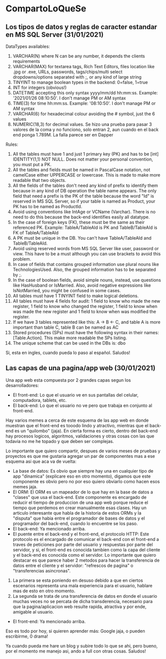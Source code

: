 # CompartoLoQueSe

## Los tipos de datos y reglas de caracter estandar en MS SQL Server (31/01/2021)
DataTypes availables:
1. VARCHAR(N) where N can be any number, it depends the clients requirements
2. VARCHAR(MAX) for textarea tags, Rich Text Editors, files location like .jpg or .exe, URLs, passwords, tags/chips/multi select dropdowns/options separated with ;, or any kind of large string
3. TINYINT to manage boolean types in the backend: 0=false, 1=true
4. INT for integers (obvious!)
5. DATETIME accepting this only syntax yyyy/mm/dd hh:mm:ss. Example: '2021/01/26 08:10:50'. I don't manage PM or AM syntax
6. TIME(3) for time hh:mm:ss. Example: '08:10:50'. I don't manage PM or AM syntax
7. VARCHAR(6) for hexadecimal colour avoiding the # symbol, just the 6 values
8. NUMERIC(18,3) for decimal values. Se hizo una prueba para pasar 3 valores de la coma y no funciono, solo entran 2, aun cuando en el back end ponga 1.789M. La falla parece ser en Dapper

Rules:
1. All the tables must have 1 and just 1 primary key (PK) and has to be [int] IDENTITY(1,1) NOT NULL. Does not matter your personal convention, you must put a PK.
2. All the tables and fields must be named in PascalCase notation, not camelCase either UPPERCASE or lowercase. This is made to make more readable that two objects.
3. All the fields of the tables don't need any kind of prefix to identify them because in any kind of DB operation the table name appears. The only field that need a prefix is the PK of the table because the word "Id" is reserved in MS SQL Server, so if your table is named as Product, your PK has to be named as ProductId.
4. Avoid using conventions like IntAge or VCName (Varchar). There is no need to do this because the back-end identifies easily all datatype.
5. In the case of foreign keys (FK), these must be the same as their referenced PK. Example: TableA/TableAId is PK and TableB/TableAId is FK of TableA/TableAId
6. A PK must be unique in the DB. You can't have TableA/TableAId and TableB/TableAId.
7. Avoid using reserved words from MS SQL Server like user, password or view. This have to be a must although you can use brackets to avoid this problem.
8. In case of fields that contains grouped information use plural nouns like TechnologiesUsed. Also, the grouped information has to be separated by ;. 
9. In the case of boolean fields, avoid simple nouns, instead, use questions like HasHusband or IsMarried. Also, avoid negative expressions like IsNotMarried, you might be confused in some cases.
10. All tables must have 1 TINYINT field to make logical deletions.
11. All tables must have 4 fields for audit: 1 field to know who made the new register, 1 field to know who changed the register, 1 field to know when was made the new register and 1 field to know when was modified the register.
12.  If we have 3 tables represented like this: A -> B <- C, and table A is more important than table C, table B can be named as AC
13. Stored procedures (SPs) must have the following syntax in their names: [Table.Action]. This make more readable the SPs listing.
14. The unique scheme that can be used in the DBs is: dbo

Si, esta en ingles, cuando pueda lo paso al español. Saludos!

## Las capas de una pagina/app web (30/01/2021)

Una app web esta compuesta por 2 grandes capas segun los desarrolladores:
- El front-end: Lo que el usuario ve en sus pantallas del celular, computadora, tablets, etc.
- El back-end: Lo que el usuario no ve pero que trabaja en conjunto al front-end.

Hay varios memes a cerca de este esquema de las app web en donde muestran que el front-end es tooodo lindo y atractivo, mientras que el back-end es un "quilombo" (jaja). En cierta forma es cierto, dentro del back-end hay procesos logicos, algoritmos, validaciones y otras cosas con las que todavia no me he topado y que deben ser complejas.

Lo importante que quiero compartir, despues de varios meses de pruebas y proyectos es que me gustaria agregar un par de componentes mas a ese esquema asi que aca va de vuelta:
- La base de datos: Es obvio que siempre hay una en cualquier tipo de app "dinamica" (explicare eso en otro momento), digamos que este componente es obvio pero no por eso quiero obviarlo como hacen esos memes jaja.
- El ORM: El ORM es un mapeador de lo que hay en la base de datos a "clases" que usa el back-end. Este componente es encargado de reducir el tiempo de produccion de una app web porque reduce el tiempo que perdemos en crear manualmente esas clases. Hay un articulo interesante que habla de la historia de estos ORMs y la "disputa" que habia entre el programador de bases de datos y el programador del back-end, cuando lo encuentre se los paso.
- El back-end: Ya mencionado arriba.
- El puente entre el back-end y el front-end, el protocolo HTTP: Este protocolo es el encargado de comunicar el back-end con el front-end a traves de peticiones por parte del usuario y respuestas por parte del servidor, y si, el front-end es conocida tambien como la capa del cliente y el back-end es conocida como el servidor. Lo importante que quiero destacar es que parece haber 2 metodos para hacer la transferencia de datos entre el cliente y el servidor: "refrescos de pagina" o "transferencias asincronas".
1. La primera se esta poniendo en desuso debido a que en ciertos escenarios representa una mala experiencia para el usuario, hablare mas de esto en otro momento.
2. La segunda se trata de una transferencia de datos en donde el usuario muchas veces no se percata de dicha transderencia, necesario para que la pagina/aplicacion web resulte rapida, atractiva y por ende, amigable al usuario.
- El front-end: Ya mencionado arriba.

Eso es todo por hoy, si quieren aprender más: Google jaja, o pueden escribirme, 0 drama!

Ya cuando pueda me hare un blog y subire todo lo que se ahi, pero bueno, por el momento me manejo asi, ando a full con otras cosas. Saludos!
